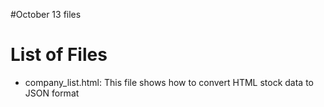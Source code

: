 #October 13 files

List of Files
==================

- company_list.html: This file shows how to convert HTML stock data to JSON format